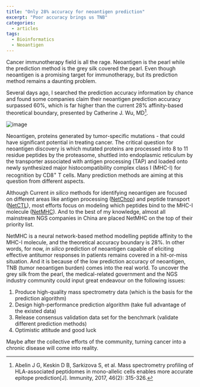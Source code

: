```yaml
---
title: "Only 28% accuracy for neoantigen prediction"
excerpt: "Poor accuracy brings us TNB"
categories:
  - articles
tags:
  - Bioinformatics
  - Neoantigen
---
```


Cancer immunotherapy field is all the rage. Neoantigen is the pearl while the prediction method is the grey silk covered the pearl. Even though neoantigen is a promising target for immunotherapy, but its prediction method remains a daunting problem.

Several days ago, I searched the prediction accuracy information by chance and found some companies claim their neoantigen prediction accuracy surpassed 60%, which is far higher than the current 28% affinity-based theoretical boundary, presented by Catherine J. Wu, MD[^1]. 

<img src="https://shangyblog-1256840873.cos.ap-beijing.myqcloud.com/neo-accuracy.png" alt="image">

Neoantigen, proteins generated by tumor-specific mutations - that could have significant potential in treating cancer. The critical question for neoantigen discovery is which mutated proteins are processed into 8 to 11 residue peptides by the proteasome, shuttled into endoplasmic reticulum by the transporter associated with antigen processing (TAP) and loaded onto newly synthesized major histocompatibility complex class I (MHC-I) for recognition by CD8<sup>+</sup> T cells. Many prediction methods are aiming at this question from different aspects.

Although Current *in silico* methods for identifying neoantigen are focused on different areas like antigen processing ([NetChop](http://www.cbs.dtu.dk/services/NetChop/)) and peptide transport ([NetCTL](http://www.cbs.dtu.dk/services/NetCTL/)), most efforts focus on modeling which peptides bind to the MHC-I molecule ([NetMHC](http://www.cbs.dtu.dk/services/NetMHC/)). And to the best of my knowledge, almost all mainstream NGS companies in China are placed NetMHC on the top of their priority list.

NetMHC is a neural network-based method modelling peptide affinity to the MHC-I molecule, and the theoretical accuracy boundary is 28%. In other words, for now, *in silico* prediction of neoantigen capable of eliciting effective antitumor responses in patients remains covered in a hit-or-miss situation. And it is because of the low prediction accuracy of neoantigen, TNB (tumor neoantigen burden) comes into the real world. To uncover the grey silk from the pearl, the medical-related government and the NGS industry community could input great endeavour on the following issues:

1. Produce high-quality mass spectrometry data (which is the basis for the prediction algorithm)
2. Design high-performance prediction algorithm (take full advantage of the existed data)
3. Release consensus validation data set for the benchmark (validate different prediction methods)
4. Optimistic attitude and good luck

Maybe after the collective efforts of the community, turning cancer into a chronic disease will come into reality.

[^1]: Abelin J G, Keskin D B, Sarkizova S, et al. Mass spectrometry profiling of HLA-associated peptidomes in mono-allelic cells enables more accurate epitope prediction[J]. Immunity, 2017, 46(2): 315-326.


